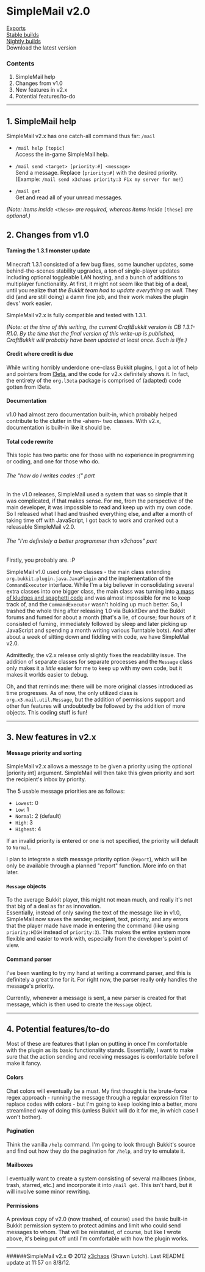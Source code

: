 # SimpleMail v2.0  

[Exports][exports]  
[Stable builds][stable]  
[Nightly builds][nightly]  
Download the latest version


### Contents  
1. SimpleMail help
2. Changes from v1.0  
3. New features in v2.x  
4. Potential features/to-do  

***

## 1. SimpleMail help

SimpleMail v2.x has one catch-all command thus far: `/mail`  

- `/mail help [topic]`  
    Access the in-game SimpleMail help.

- `/mail send <target> [priority:#] <message>`  
    Send a message. Replace `[priority:#]` with the desired priority.  
    (Example: `/mail send x3chaos priority:3 Fix my server for me!`)

- `/mail get`  
    Get and read all of your unread messages.

_(Note: items inside_ `<these>` _are required, whereas items inside_ `[these]` _are optional.)_    

## 2. Changes from v1.0

#### Taming the 1.3.1 monster update

Minecraft 1.3.1 consisted of a few bug fixes, some launcher updates, some behind-the-scenes stability upgrades, a ton of single-player updates including optional toggleable LAN hosting, and a bunch of additions to multiplayer functionality. At first, it might not seem like that big of a deal, until you realize that _the Bukkit team had to update everything as well_. They did (and are still doing) a damn fine job, and their work makes the plugin devs' work easier. 

SimpleMail v2.x is fully compatible and tested with 1.3.1.

_(Note: at the time of this writing, the current CraftBukkit version is CB 1.3.1-R1.0. By the time that the final version of this write-up is published, CraftBukkit will probably have been updated at least once. Such is life.)_

#### Credit where credit is due

While writing horribly underdone one-class Bukkit plugins, I got a lot of help and pointers from [l3eta], and the code for v2.x definitely shows it. In fact, the entirety of the ``org.l3eta`` package is comprised of (adapted) code gotten from l3eta.

#### Documentation

v1.0 had almost zero documentation built-in, which probably helped contribute to the clutter in the -ahem- two classes. With v2.x, documentation is built-in like it should be.

#### Total code rewrite  

This topic has two parts: one for those with no experience in programming or coding, and one for those who do.

###### The "how do I writes codes :(" part  

In the v1.0 releases, SimpleMail used a system that was so simple that it was complicated, if that makes sense. For me, from the perspective of the main developer, it was impossible to read and keep up with my own code. So I released what I had and trashed everything else, and after a month of taking time off with JavaScript, I got back to work and cranked out a releasable SimpleMail v2.0.

###### The "I'm definitely a better programmer than x3chaos" part  

Firstly, you probably are. :P

SimpleMail v1.0 used only two classes - the main class extending `org.bukkit.plugin.java.JavaPlugin` and the implementation of the `CommandExecutor` interface. While I'm a big believer in consolidating several extra classes into one bigger class, the main class was turning into [a mass of kludges and spaghetti code][1] and was almost impossible for me to keep track of, and the `CommandExecutor` wasn't holding up much better. So, I trashed the whole thing after releasing 1.0 via BukkitDev and the Bukkit forums and fumed for about a month (that's a lie, of course; four hours of it consisted of fuming, immediately followed by sleep and later picking up JavaScript and spending a month writing various Turntable bots). And after about a week of sitting down and fiddling with code, we have SimpleMail v2.0.

Admittedly, the v2.x release only slightly fixes the readability issue. The addition of separate classes for separate processes and the `Message` class only makes it a _little_ easier for me to keep up with my own code, but it makes it worlds easier to debug.  

Oh, and that reminds me: there will be more original classes introduced as time progresses. As of now, the only utilized class is `org.x3.mail.util.Message`, but the addition of permissions support and other fun features will undoubtedly be followed by the addition of more objects. This coding stuff is fun!

***

## 3. New features in v2.x

#### Message priority and sorting

SimpleMail v2.x allows a message to be given a priority using the optional [priority:int] argument. SimpleMail will then take this given priority and sort the recipient's inbox by priority.  

The 5 usable message priorities are as follows:

- `Lowest`: 0
- `Low`: 1
- `Normal`: 2 (default)
- `High`: 3
- `Highest`: 4

If an invalid priority is entered or one is not specified, the priority will default to `Normal`.

I plan to integrate a sixth message priority option (`Report`), which will be only be available through a planned "report" function. More info on that later.

#### `Message` objects

To the average Bukkit player, this might not mean much, and really it's not that big of a deal as far as innovation.  
Essentially, instead of only saving the text of the message like in v1.0, SimpleMail now saves the sender, recipient, text, priority, and any errors that the player made have made in entering the command (like using `priority:HIGH` instead of `priority:3`). This makes the entire system more flexible and easier to work with, especially from the developer's point of view.

#### Command parser

I've been wanting to try my hand at writing a command parser, and this is definitely a great time for it. For right now, the parser really only handles the message's priority.  

Currently, whenever a message is sent, a new parser is created for that message, which is then used to create the `Message` object.

***

## 4. Potential features/to-do

Most of these are features that I plan on putting in once I'm comfortable with the plugin as its basic functionality stands. Essentially, I want to make sure that the action sending and receiving messages is comfortable before I make it fancy.

#### Colors

Chat colors will eventually be a must. My first thought is the brute-force regex approach - running the message through a regular expression filter to replace codes with colors - but I'm going to keep looking into a better, more streamlined way of doing this (unless Bukkit will do it for me, in which case I won't bother).

#### Pagination

Think the vanilla `/help` command. I'm going to look through Bukkit's source and find out how they do the pagination for `/help`, and try to emulate it.

#### Mailboxes

I eventually want to create a system consisting of several mailboxes (inbox, trash, starred, etc.) and incorporate it into `/mail get`. This isn't hard, but it will involve some minor rewriting.  

#### Permissions

A previous copy of v2.0 (now trashed, of course) used the basic built-in Bukkit permission system to protect admins and limit who could send messages to whom. That will be reinstated, of course, but like I wrote above, it's being put off until I'm comfortable with how the plugin works.

***

######SimpleMail v2.x &copy; 2012 [x3chaos] \(Shawn Lutch\). Last README update at 11:57 on 8/8/12.

[1]: http://www.xkcd.com/844

[l3eta]: http://github.com/l3eta
[x3chaos]: http://github.com/x3chaos

[exports]: https://github.com/x3chaos/simplemail/tree/master/exports
[nightly]: https://github.com/x3chaos/simplemail/tree/master/exports/nightly
[stable]: https://github.com/x3chaos/simplemail/tree/master/exports/stable